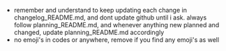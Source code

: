 - remember and understand to keep updating each change in changelog_README.md, and dont update github until i ask. always follow planning_README.md, and whenever anything new planned and changed, update planning_README.md accordingly
- no emoji's in codes or anywhere, remove if you find any emoji's as well